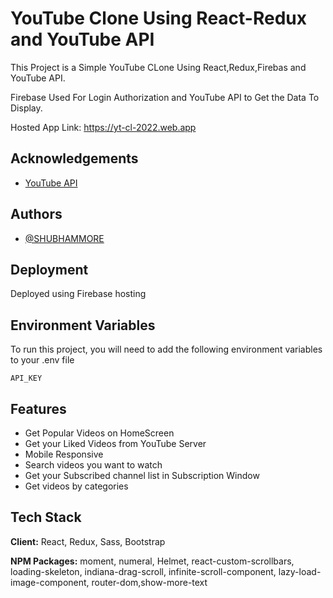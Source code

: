 # YouTube Clone Using React-Redux and YouTube API

This Project is a Simple YouTube CLone Using React,Redux,Firebas and YouTube API.

Firebase Used For Login Authorization and YouTube API to Get the Data To Display.

Hosted App Link: <https://yt-cl-2022.web.app>

## Acknowledgements

- [YouTube API](https://developers.google.com/youtube/v3/docs)

## Authors

- [@SHUBHAMMORE](https://github.com/more1251)

## Deployment

Deployed using Firebase hosting

## Environment Variables

To run this project, you will need to add the following environment variables to your .env file

`API_KEY`

## Features

- Get Popular Videos on HomeScreen
- Get your Liked Videos from YouTube Server
- Mobile Responsive
- Search videos you want to watch
- Get your Subscribed channel list in Subscription Window
- Get videos by categories

## Tech Stack

**Client:** React, Redux, Sass, Bootstrap

**NPM Packages:** moment, numeral, Helmet, react-custom-scrollbars, loading-skeleton, indiana-drag-scroll, infinite-scroll-component, lazy-load-image-component, router-dom,show-more-text
